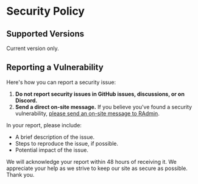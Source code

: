 # Security Policy

## Supported Versions

Current version only.

## Reporting a Vulnerability

Here's how you can report a security issue:

1. **Do not report security issues in GitHub issues, discussions, or on Discord.**
2. **Send a direct on-site message.** If you believe you've found a security vulnerability, [please send an on-site message to RAdmin](https://retroachievements.org/user/RAdmin).

In your report, please include:

- A brief description of the issue.
- Steps to reproduce the issue, if possible.
- Potential impact of the issue.

We will acknowledge your report within 48 hours of receiving it. We appreciate your help as we strive to keep our site as secure as possible. Thank you.
